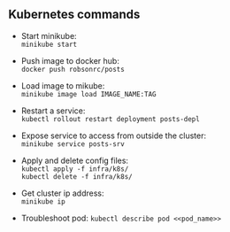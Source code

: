 ## Kubernetes commands

- Start minikube:  
`minikube start`

- Push image to docker hub:  
`docker push robsonrc/posts`

- Load image to mikube:  
`minikube image load IMAGE_NAME:TAG`

- Restart a service:  
`kubectl rollout restart deployment posts-depl`

- Expose service to access from outside the cluster:  
`minikube service posts-srv`

- Apply and delete config files:  
`kubectl apply -f infra/k8s/`  
`kubectl delete -f infra/k8s/`

- Get cluster ip address:  
`minikube ip`

- Troubleshoot pod:
`kubectl describe pod <<pod_name>>`